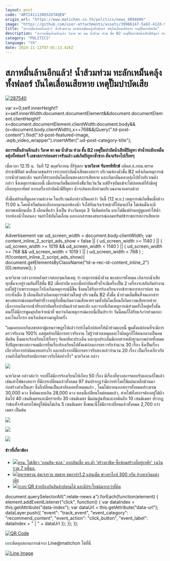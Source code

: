 ```yaml
---
layout: post
code: "ART2411120652O7AQEN"
origin_url: "https://www.matichon.co.th/politics/news_4894606"
image: "https://github.com/user-attachments/assets/39906147-5a92-412d-9aa0-d3a684381309"
title: "สภาหมื่นล้านอีกแล้ว! น้ำส้วมท่วม ทะลักเหม็นคลุ้งทั้งฟลอร์ บันไดเลื่อนเสียหาย เหตุปั๊มบำบัดเสีย"
description: "สภาฯหมื่นล้านอีกแล้ว วิลาศ พา ดม น้ำส้วม ท่วม ชั้น B2 เหตุปั๊มบำบัดน้ำเสียมีปัญหา ทำน้ำทะลักเหม็นคลุ้งทั้งฟลอร์ จี้ เลขาสภาฯก่อนตรวจรับแล้ว แต่เกิดปัญหาซ้ำซาก"
category: "POLITICS"
language: "th"
date: 2024-11-12T07:01:13.426Z
---
```


# สภาหมื่นล้านอีกแล้ว! น้ำส้วมท่วม ทะลักเหม็นคลุ้งทั้งฟลอร์ บันไดเลื่อนเสียหาย เหตุปั๊มบำบัดเสีย

[![](https://www.matichon.co.th/wp-content/uploads/2024/11/287540.jpg "287540")](https://www.matichon.co.th/wp-content/uploads/2024/11/287540.jpg)

var x=0;self.innerHeight?x=self.innerWidth:document.documentElement&&document.documentElement.clientHeight?x=document.documentElement.clientWidth:document.body&&(x=document.body.clientWidth),x<=768&&jQuery(".td-post-content").find(".td-post-featured-image, .wpb\_video\_wrapper").insertAfter(".ud-post-category-title");

**สภาฯหมื่นล้านอีกแล้ว วิลาศ พา ดม น้ำส้วม ท่วม ชั้น B2 เหตุปั๊มบำบัดน้ำเสียมีปัญหา ทำน้ำทะลักเหม็นคลุ้งทั้งฟลอร์ จี้ เลขาสภาฯก่อนตรวจรับแล้ว แต่เกิดปัญหาซ้ำซาก ลั่นจะร้องไปเรื่อยๆ**

เมื่อเวลา 12.15 น. วันที่ 12 พฤศจิกายน ที่รัฐสภา **นายวิลาศ จันทรพิทักษ์** อดีตส.ส.กทม.พรรคประชาธิปัตย์ พาสื่อมวลชนสำรวจระบบบำบัดน้ำเสียของสภาฯ บริเวณห้องน้ำชั้น B2 หลังเกิดเหตุการณ์การน้ำท่วมทะลัก จนทำให้ระบบบันไดเลื่อนของสภาฯเสียหาย และเกิดกลิ่นคละคลุ้งไปทั่วบริเวณดังกล่าว ซึ่งเหตุการณ์แบบนี้ เมื่อก่อนเกิดขึ้นบ่อยถึงขั้นวันเว้นวัน แต่ปัจจุบันแม้จะไม่บ่อยแต่ก็ยังมีอยู่เกือบทุกอาทิตย์ หากเครื่องบำบัดน้ำมีปัญหา น้ำจะล้นทะลักท่วมบริเวณลานจอดรถด้วย

ทั้งนี้แม่บ้านที่ดูแลความสะอาด ในบริเวณดังกล่าวเปิดเผยว่า วันนี้ (12 พ.ย.) เหตุการณ์เกิดขึ้นเมื่อช่วง 11.00 น.โดยน้ำเริ่มล้นทะลักออกมานอกห้องน้ำ จึงได้รับแจ้งเจ้าหน้าที่ให้มาแก้ไข ไม่เช่นนั้นจะมีสภาพเหมือนเมื่อ 3 เดือนที่แล้ว ซึ่งเป็น ช่วงวันหยุด 3 วันติดต่อกัน และไม่มีแม่บ้านอยู่ดูแลทำให้น้ำจากห้องน้ำไหลนอง จนทำให้บันไดเลื่อน และเอกสารของสหกรณ์ออมทรัพย์ข้าราชการสภาฯเสียหาย

![](https://www.matichon.co.th/wp-content/uploads/2024/11/S__3604501_0.jpg)

Advertisement var ud\_screen\_width = document.body.clientWidth; var content\_inline\_2\_script\_ads\_show = false || ( ud\_screen\_width >= 1140 ) || ( ud\_screen\_width >= 1019 && ud\_screen\_width < 1140 ) || ( ud\_screen\_width >= 768 && ud\_screen\_width < 1019 ) || ( ud\_screen\_width < 768 ) ; if(!content\_inline\_2\_script\_ads\_show){ document.getElementsByClassName("td-a-rec-id-content\_inline\_2")\[0\].remove(); }

นายวิลาศ กล่าวภายหลังตรวจสอบจุดเกิดเหตุ ว่า เหตุการณ์น้ำส้วม ของสภาฯทั้งหมด เกิดจากน้ำเสียทุกชั้นจะอยู่รวมกันที่ใต้ชั้น B2 เพื่อบำบัด และเมื่อบำบัดเสร็จก็จะมีเครื่องปั๊ม 2 เครื่องจะสลับกันทำงาน แต่ไม่รู้ว่าเพราะเหตุอะไรถึงเกิดเหตุการณ์นี้ขึ้น ซึ่งตนได้รับการร้องเรียนจากข้าราชการสภาฯบ่อย จนกระทั่งเมื่อ 3 เดือนที่แล้วเกิดเหตุการณ์ท่วมใหญ่ บริเวณชั้น B2 ทั้งชั้น น้ำท่วมเต็มพื้นที่จนเอกสารของสหกรณ์ออมทรัพย์ฯที่วางอยู่กับพื้นเกิดความเสียหายรวมทั้งบันไดเลื่อนก็เกิดความเสียหายด้วย เนื่องจากเกิดจากน้ำที่รอบำบัดหรือบำบัดแล้วท่วมทะลัก และจากที่เกิดเหตุการณ์ท่วมครั้งใหญ่ครั้งนั้น ตนก็ได้มีการพูดคุยกับเจ้าหน้าที่ พบว่าเกิดเหตุการณ์แบบนี้เป็นประจำ วันนี้ตนก็ได้รับแจ้งว่าท่วมเยอะและไหลโกรก ตนจึงเดินทางมาดูอีกครั้ง

“ผมเคยบอกกับเลขาสภาผู้แทนราษฎรไปแล้วว่าทำไมถึงปล่อยให้น้ำท่วมแบบนี้ พูดตั้งแต่ก่อนที่จะมีการตรวจรับงาน 100% แต่สุดท้ายก็มีการตรวจรับงาน ไม่รู้ว่าด้วยเหตุผลอะไรผิดถูกก็ให้คนกลางเป็นคนตัดสิน ซึ่งผมจะร้องเรียนไปเรื่อยๆ จับมาทีละประเด็น และทุกประเด็นมีเอกสารหลักฐานภาพถ่ายทั้งหมด ซึ่งปัญหาของสภาฯผมมีการยื่นเรื่องร้องเรียนไปตั้งแต่ก่อนการตรวจรับจำนวน 30 เรื่อง ซึ่งเป็นเรื่องเกี่ยวกับการทำผิดแบบอย่างไร และหลังจากที่มีการตรวจรับสภาแล้วจำนวน 20 เรื่อง เป็นเรื่องเกี่ยวกับงานยังไม่เรียบร้อยมีการตรวจรับได้อย่างไร” นายวิลาศ กล่าว

![](https://www.matichon.co.th/wp-content/uploads/2024/11/S__3604497_0.jpg)

นายวิลาศ กล่าวต่อว่า จากที่ได้มีการร้องเรียนไปเกือบ 50 เรื่อง มีเรื่องที่ทางสภาฯตอบรับและแก้ไขแล้ว เช่นเสาไฟของสภาฯ ที่มีการเปลี่ยนแล้วทั้งหมด 97 ต้นปรากฏว่ามีการทำโดยใช้แผ่นเหล็กม้วนมาก่อสร้างทำเป็นเสา ซึ่งก็เปลี่ยนเป็นเสาอัลลอยทั้งหมดแล้ว , โคมไฟภายนอกสภาฯทั้งหมดประมาณ 30,000 ดวง ซึ่งผิดแบบเกิน 28,000 ดวง ตอนนี้เปลี่ยนใหม่หมดแล้ว, สายไฟทั้งสภาฯต้องอยู่ใต้ผิวดินไป 40 เซนติเมตรและมีทรายทับ 30 เซนติเมตร มีแผ่นปูนทับและเทดินอีก 10 เซนติเมตร ปรากฏว่าข้อเท็จจริงสายไฟอยู่ใต้ดินไม่เกิน 5 เซนติเมตร ซึ่งขณะนี้ได้มีการเปลี่ยนแล้วทั้งหมด 2,700 กว่าเมตร เป็นต้น

![](https://www.matichon.co.th/wp-content/uploads/2024/11/S__3604489_0.jpg)

![](https://www.matichon.co.th/wp-content/uploads/2024/11/S__3604495_0.jpg)

![](https://www.matichon.co.th/wp-content/uploads/2024/11/S__3604499_0.jpg)

#### ข่าวที่เกี่ยวข้อง

*   [![](https://www.matichon.co.th/wp-content/uploads/2024/11/pp728.jpg)ครม. ไฟเขียว ‘ออมสิน-ธอส.’ ออกสินเชื่อ ดบ.ต่ำ ‘สร้างอาชีพ-ซื้อซ่อมสร้างที่อยู่อาศัย’ วงเงินรวม 7 หมื่นล.](https://www.matichon.co.th/economy/news_4894562)
*   [![](https://www.matichon.co.th/wp-content/uploads/2024/11/55959.jpg)ทหารพราน สุดเจ๋งรวบ สมชาย ขนยาบ้า1.2 แสนเม็ด พ่วงยาไอซ์ 300 กรัม อ้างหาเงินแต่งเมีย](https://www.matichon.co.th/region/news_4894586)
*   [![](https://www.matichon.co.th/wp-content/uploads/2024/11/01-81.jpg)ระบบ QR ช่วยป้องกันสินค้าปลอมได้ และมีประโยชน์มากกว่าที่คิด](https://www.matichon.co.th/publicize/news_4894462)

document.querySelectorAll(".relate-news a").forEach(function(element) { element.addEventListener("click", function() { var dataIndex = this.getAttribute("data-index"); var dataUrl = this.getAttribute("data-url"); dataLayer.push({ "event": "track\_event", "event\_category": "recommend\_content", "event\_action": "click\_button", "event\_label": dataIndex + " | " + dataUrl }); }); });

[![QR Code](https://www.matichon.co.th/wp-content/uploads/2023/07/wob1371z.jpg)](https://lin.ee/ht0nDxX)

เกาะติดทุกสถานการณ์จาก Line@matichon ได้ที่นี่

[![Line Image](https://www.matichon.co.th/wp-content/uploads/2023/07/th.png)](https://lin.ee/ht0nDxX)